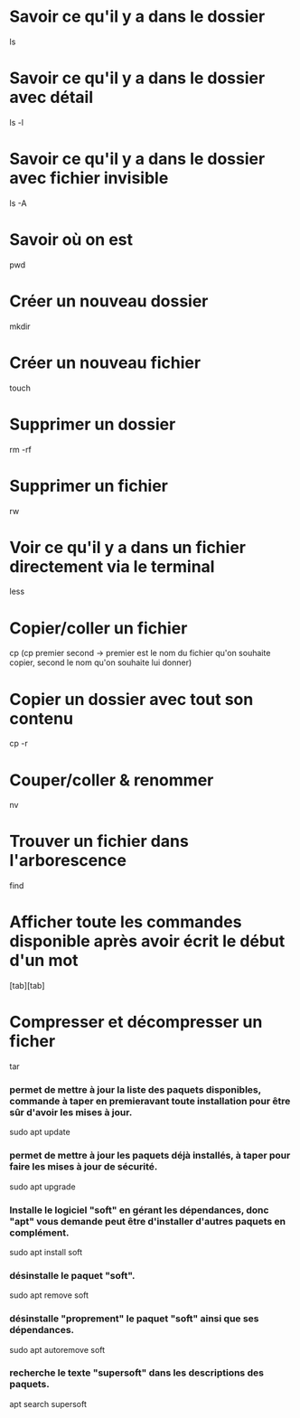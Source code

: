 # Savoir ce qu'il y a dans le dossier
ls

# Savoir ce qu'il y a dans le dossier avec détail
ls -l

# Savoir ce qu'il y a dans le dossier avec fichier invisible
ls -A

# Savoir où on est
pwd

# Créer un nouveau dossier
mkdir

# Créer un nouveau fichier
touch

# Supprimer un dossier
rm -rf

# Supprimer un fichier
rw

# Voir ce qu'il y a dans un fichier directement via le terminal
less

# Copier/coller un fichier
cp (cp premier second -> premier est le nom du fichier qu'on souhaite copier, second le nom qu'on souhaite lui donner)

# Copier un dossier avec tout son contenu
cp -r

# Couper/coller & renommer
nv

# Trouver un fichier dans l'arborescence
find

# Afficher toute les commandes disponible après avoir écrit le début d'un mot
[tab][tab]

# Compresser et décompresser un ficher
tar

### permet de mettre à jour la liste des paquets disponibles, commande à taper en premieravant toute installation pour être sûr d'avoir les mises à jour.
sudo apt update

### permet de mettre à jour les paquets déjà installés, à taper pour faire les mises à jour de sécurité.
sudo apt upgrade

### Installe le logiciel "soft" en gérant les dépendances, donc "apt" vous demande peut être d'installer d'autres paquets en complément.
sudo apt install soft

### désinstalle le paquet "soft".
sudo apt remove soft

### désinstalle "proprement" le paquet "soft" ainsi que ses dépendances.
sudo apt autoremove soft

### recherche le texte "supersoft" dans les descriptions des paquets.
apt search supersoft

